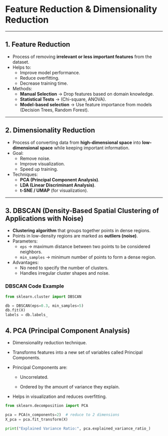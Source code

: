 # Feature Reduction & Dimensionality Reduction  

---

## 1. Feature Reduction  
- Process of removing **irrelevant or less important features** from the dataset.  
- Helps to:  
  - Improve model performance.  
  - Reduce overfitting.  
  - Decrease training time.  
- Methods:  
  - **Manual Selection** → Drop features based on domain knowledge.  
  - **Statistical Tests** → (Chi-square, ANOVA).  
  - **Model-based selection** → Use feature importance from models (Decision Trees, Random Forest).  

---

## 2. Dimensionality Reduction  
- Process of converting data from **high-dimensional space** into **low-dimensional space** while keeping important information.  
- Goal:  
  - Remove noise.  
  - Improve visualization.  
  - Speed up training.  
- Techniques:  
  - **PCA (Principal Component Analysis)**.  
  - **LDA (Linear Discriminant Analysis)**.  
  - **t-SNE / UMAP** (for visualization).  

---

## 3. DBSCAN (Density-Based Spatial Clustering of Applications with Noise)  
- **Clustering algorithm** that groups together points in dense regions.  
- Points in low-density regions are marked as **outliers (noise)**.  
- Parameters:  
  - `eps` → maximum distance between two points to be considered neighbors.  
  - `min_samples` → minimum number of points to form a dense region.  
- Advantages:  
  - No need to specify the number of clusters.  
  - Handles irregular cluster shapes and noise.  

### DBSCAN Code Example  
```python
from sklearn.cluster import DBSCAN

db = DBSCAN(eps=0.3, min_samples=5)
db.fit(X)
labels = db.labels_
```
## 4. PCA (Principal Component Analysis)

- Dimensionality reduction technique.

- Transforms features into a new set of variables called Principal Components.

- Principal Components are:

  - Uncorrelated.

  - Ordered by the amount of variance they explain.

- Helps in visualization and reduces overfitting.

```python
from sklearn.decomposition import PCA

pca = PCA(n_components=2)  # reduce to 2 dimensions
X_pca = pca.fit_transform(X)

print("Explained Variance Ratio:", pca.explained_variance_ratio_)
```
